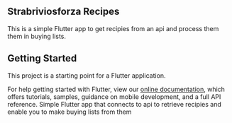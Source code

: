 
## Strabriviosforza Recipes
This is a simple Flutter app to get recipies from an api and process them them in buying lists.

## Getting Started

This project is a starting point for a Flutter application.

For help getting started with Flutter, view our
[online documentation](https://flutter.dev/docs), which offers tutorials,
samples, guidance on mobile development, and a full API reference.
Simple Flutter app that connects to api to retrieve recipies and enable you to make buying lists from them
